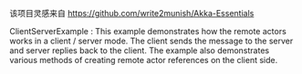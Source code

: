 该项目灵感来自 https://github.com/write2munish/Akka-Essentials 

ClientServerExample : This example demonstrates how the remote actors works in a client / server mode. The client sends the message to the server and server replies back to the client. The example also demonstrates various methods of creating remote actor references on the client side.

